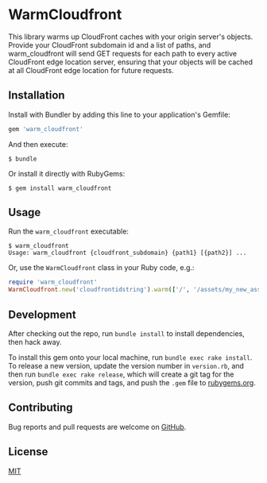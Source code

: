 # WarmCloudfront

This library warms up CloudFront caches with your origin server's objects.
Provide your CloudFront subdomain id and a list of paths, and warm_cloudfront will send
GET requests for each path to every active CloudFront edge location server,
ensuring that your objects will be cached at all CloudFront edge location for future requests.

## Installation

Install with Bundler by adding this line to your application's Gemfile:

```ruby
gem 'warm_cloudfront'
```

And then execute:

    $ bundle

Or install it directly with RubyGems:

    $ gem install warm_cloudfront

## Usage

Run the `warm_cloudfront` executable:

    $ warm_cloudfront
    Usage: warm_cloudfront {cloudfront_subdomain} {path1} [{path2}] ...

Or, use the `WarmCloudfront` class in your Ruby code, e.g.:

```ruby
require 'warm_cloudfront'
WarmCloudfront.new('cloudfrontidstring').warm(['/', '/assets/my_new_asset.txt'])
```

## Development

After checking out the repo, run `bundle install` to install dependencies, then hack away.

To install this gem onto your local machine, run `bundle exec rake install`. To release a new version, update the version number in `version.rb`, and then run `bundle exec rake release`, which will create a git tag for the version, push git commits and tags, and push the `.gem` file to [rubygems.org](https://rubygems.org).

## Contributing

Bug reports and pull requests are welcome on [GitHub](https://github.com/wjordan/warm_cloudfront).

## License

[MIT](http://opensource.org/licenses/MIT)
